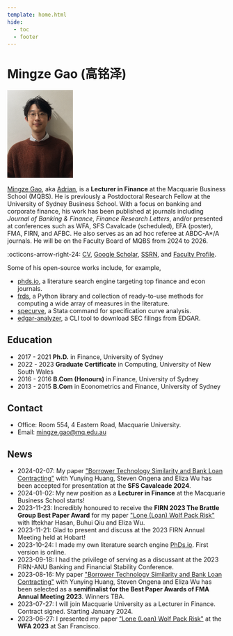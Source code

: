 ```yaml
---
template: home.html
hide:
  - toc
  - footer
--- 
```


# Mingze Gao (高铭泽)

<img id="hide-on-large" src="/images/AdrianAI.png" width="30%">

[Mingze Gao](https://mingze-gao.com), aka [Adrian](https://adrian-gao.com), is a **Lecturer in Finance** at the Macquarie Business School (MQBS). He is previously a Postdoctoral Research Fellow at the University of Sydney Business School. With a focus on banking and corporate finance, his work has been published at journals including _Journal of Banking & Finance_, _Finance Research Letters_, and/or presented at conferences such as WFA, SFS Cavalcade (scheduled), EFA (poster), FMA, FIRN, and AFBC. He also serves as an ad hoc referee at ABDC-A*/A journals. He will be on the Faculty Board of MQBS from 2024 to 2026. 

<!-- [^1]: Poster session. -->

:octicons-arrow-right-24: [CV](https://mingze-gao.com/cv/), [Google Scholar](https://scholar.google.com/citations?user=5n1YYx0AAAAJ&hl=en&oi=ao), [SSRN](https://papers.ssrn.com/sol3/cf_dev/AbsByAuth.cfm?per_id=2999772), and [Faculty Profile](https://researchers.mq.edu.au/en/persons/mingze-gao).

<!-- Mingze has a strong background in programming and received First Prize in the 2010 National Olympiad in Informatics in Provinces (NOIP). His PhD thesis involves large-scale textual analysis and novel machine learning application, leading to a $500,000 grant from the Australian Research Council (ARC) Discovery Project financing his postdoctoral fellowship. He also has a Grad.Cert. in computing from UNSW with High Distinction, on, e.g., database, crypto and distributed ledger technology.  -->

Some of his open-source works include, for example,

- [phds.io](https://phds.io), a literature search engine targeting top finance and econ journals.
- [frds](https://frds.io), a Python library and collection of ready-to-use methods for computing a wide array of measures in the literature.
- [specurve](https://github.com/mgao6767/specurve), a Stata command for specification curve analysis.
- [edgar-analyzer](https://github.com/mgao6767/edgar-analyzer), a CLI tool to download SEC filings from EDGAR.

## Education

- 2017 - 2021 **Ph.D.** in Finance, University of Sydney
- 2022 - 2023 **Graduate Certificate** in Computing, University of New South Wales
- 2016 - 2016 **B.Com (Honours)** in Finance, University of Sydney
- 2013 - 2015 **B.Com** in Econometrics and Finance, University of Sydney

## Contact

- Office: Room 554, 4 Eastern Road, Macquarie University.
- Email: [mingze.gao@mq.edu.au](mailto:mingze.gao@mq.edu.au)

## News

- 2024-02-07: My paper ["Borrower Technology Similarity and Bank Loan Contracting"](https://papers.ssrn.com/sol3/papers.cfm?abstract_id=4579677) with Yunying Huang, Steven Ongena and Eliza Wu has been accepted for presentation at the **SFS Cavalcade 2024**.
- 2024-01-02: My new position as a **Lecturer in Finance** at the Macquarie Business School starts!
- 2023-11-23: Incredibly honoured to receive the **FIRN 2023 The Brattle Group Best Paper Award** for my paper ["Lone (Loan) Wolf Pack Risk"](https://papers.ssrn.com/sol3/papers.cfm?abstract_id=4331418) with Iftekhar Hasan, Buhui Qiu and Eliza Wu.
- 2023-11-21: Glad to present and discuss at the 2023 FIRN Annual Meeting held at Hobart!
- 2023-10-24: I made my own literature search engine [PhDs.io](https://phds.io). First version is online.
- 2023-09-18: I had the privilege of serving as a discussant at the 2023 FIRN-ANU Banking and Financial Stability Conference.
- 2023-08-16: My paper ["Borrower Technology Similarity and Bank Loan Contracting"](https://papers.ssrn.com/sol3/papers.cfm?abstract_id=4579677) with Yunying Huang, Steven Ongena and Eliza Wu has been selected as a **semifinalist for the Best Paper Awards of FMA Annual Meeting 2023**. Winners TBA.
- 2023-07-27: I will join Macquarie University as a Lecturer in Finance. Contract signed. Starting January 2024.
- 2023-06-27: I presented my paper ["Lone (Loan) Wolf Pack Risk"](https://papers.ssrn.com/sol3/papers.cfm?abstract_id=4331418) at the **WFA 2023** at San Francisco.

<!-- ## MRes/PhD students

I am seeking ideal candidates with a keen interest in financial intermediation and strong analytical skills. Priority will be given to students who demonstrate proficiency in Stata, SAS, R, Python, and machine learning.

If you are interested, please send your CV and research proposal to my email. -->
